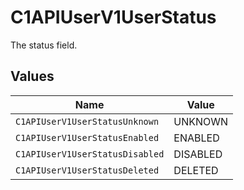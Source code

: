 # C1APIUserV1UserStatus

The status field.


## Values

| Name                            | Value                           |
| ------------------------------- | ------------------------------- |
| `C1APIUserV1UserStatusUnknown`  | UNKNOWN                         |
| `C1APIUserV1UserStatusEnabled`  | ENABLED                         |
| `C1APIUserV1UserStatusDisabled` | DISABLED                        |
| `C1APIUserV1UserStatusDeleted`  | DELETED                         |